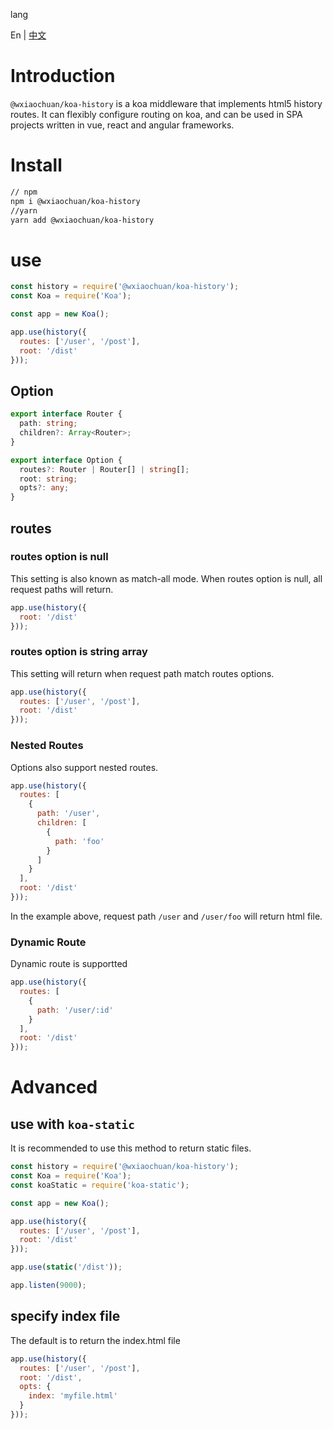 lang

En | [中文](./README-ZH.md)

# Introduction

`@wxiaochuan/koa-history` is a koa middleware that implements html5 history routes. It can flexibly configure routing on koa, and can be used in SPA projects written in vue, react and angular frameworks.

# Install
```bash
// npm
npm i @wxiaochuan/koa-history
//yarn
yarn add @wxiaochuan/koa-history

```

# use

```js
const history = require('@wxiaochuan/koa-history');
const Koa = require('Koa');

const app = new Koa();

app.use(history({
  routes: ['/user', '/post'],
  root: '/dist'
}));

```

## Option
```typescript
export interface Router {
  path: string;
  children?: Array<Router>;
}

export interface Option {
  routes?: Router | Router[] | string[];
  root: string;
  opts?: any;
}

```

## routes

### routes option is null
This setting is also known as match-all mode. When routes option is null, all request paths will return.

```js
app.use(history({
  root: '/dist'
}));
```

### routes option is string array
This setting will return when request path match routes options.

```js
app.use(history({
  routes: ['/user', '/post'],
  root: '/dist'
}));
```

### Nested Routes
Options also support nested routes.
```js
app.use(history({
  routes: [
    {
      path: '/user',
      children: [
        {
          path: 'foo'
        }
      ]
    }
  ],
  root: '/dist'
}));
```
In the example above, request path `/user` and `/user/foo` will return html file.

### Dynamic Route
Dynamic route is supportted

```js
app.use(history({
  routes: [
    {
      path: '/user/:id'
    }
  ],
  root: '/dist'
}));
```

# Advanced

## use with `koa-static`
It is recommended to use this method to return static files.
```js
const history = require('@wxiaochuan/koa-history');
const Koa = require('Koa');
const koaStatic = require('koa-static');

const app = new Koa();

app.use(history({
  routes: ['/user', '/post'],
  root: '/dist'
}));

app.use(static('/dist'));

app.listen(9000);
```

## specify index file
The default is to return the index.html file
```js
app.use(history({
  routes: ['/user', '/post'],
  root: '/dist',
  opts: {
    index: 'myfile.html'
  }
}));
```
